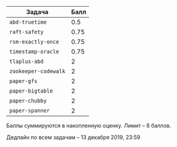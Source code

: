 Задача | Балл
 ---- |------
`abd-truetime` | 0.5
`raft-safety` | 0.75
`rsm-exactly-once` | 0.75
`timestamp-oracle` | 0.75
`tlaplus-abd` | 2
`zookeeper-codewalk` | 2
`paper-gfs` | 2
`paper-bigtable` | 2
`paper-chubby` | 2
`paper-spanner` | 2

Баллы суммируются в накопленную оценку. Лимит – 8 баллов.

Дедлайн по всем задачам – 13 декабря 2019, 23:59